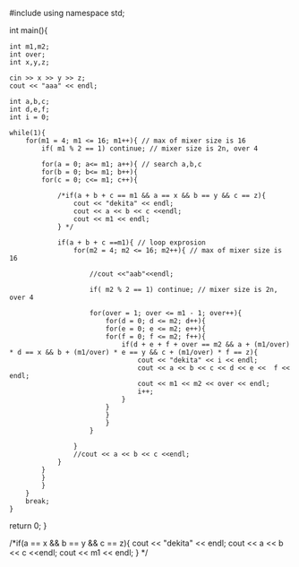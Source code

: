 #include <iostream>
using namespace std;

int main(){

    int m1,m2;
    int over;
    int x,y,z;

    cin >> x >> y >> z;
    cout << "aaa" << endl;

    int a,b,c;
    int d,e,f;
    int i = 0;

    while(1){
        for(m1 = 4; m1 <= 16; m1++){ // max of mixer size is 16
            if( m1 % 2 == 1) continue; // mixer size is 2n, over 4

            for(a = 0; a<= m1; a++){ // search a,b,c
            for(b = 0; b<= m1; b++){
            for(c = 0; c<= m1; c++){

                /*if(a + b + c == m1 && a == x && b == y && c == z){
                    cout << "dekita" << endl;
                    cout << a << b << c <<endl;
                    cout << m1 << endl;
                } */

                if(a + b + c ==m1){ // loop exprosion
                    for(m2 = 4; m2 <= 16; m2++){ // max of mixer size is 16

                        //cout <<"aab"<<endl;
                    
                        if( m2 % 2 == 1) continue; // mixer size is 2n, over 4
                        
                        for(over = 1; over <= m1 - 1; over++){
                            for(d = 0; d <= m2; d++){
                            for(e = 0; e <= m2; e++){
                            for(f = 0; f <= m2; f++){
                                if(d + e + f + over == m2 && a + (m1/over) * d == x && b + (m1/over) * e == y && c + (m1/over) * f == z){
                                    cout << "dekita" << i << endl;
                                    cout << a << b << c << d << e <<  f << endl;
                                    cout << m1 << m2 << over << endl;
                                    i++;
                                }
                            }
                            }   
                            }
                        }
                        
                    }
                    //cout << a << b << c <<endl;
                }
            }
            }   
            }
        }
        break;
    }
return 0;
}

/*if(a == x && b == y && c == z){
    cout << "dekita" << endl;
    cout << a << b << c <<endl;
    cout << m1 << endl;
} */

<!---
MamSwine/MamSwine is a ✨ special ✨ repository because its `README.md` (this file) appears on your GitHub profile.
You can click the Preview link to take a look at your changes.
--->
